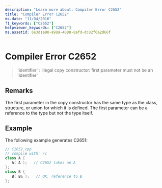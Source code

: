 ```yaml
---
description: "Learn more about: Compiler Error C2652"
title: "Compiler Error C2652"
ms.date: "11/04/2016"
f1_keywords: ["C2652"]
helpviewer_keywords: ["C2652"]
ms.assetid: 6e3d1a90-a989-4088-8afd-dc82f6a2d66f
---
```

# Compiler Error C2652

> 'identifier' : illegal copy constructor: first parameter must not be an 'identifier'

## Remarks

The first parameter in the copy constructor has the same type as the class, structure, or union for which it is defined. The first parameter can be a reference to the type but not the type itself.

## Example

The following example generates C2651:

```cpp
// C2652.cpp
// compile with: /c
class A {
   A( A );   // C2652 takes an A
};
class B {
   B( B& );   // OK, reference to B
};
```
